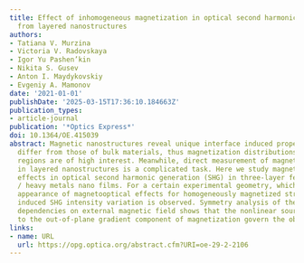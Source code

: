 ```yaml
---
title: Effect of inhomogeneous magnetization in optical second harmonic generation
  from layered nanostructures
authors:
- Tatiana V. Murzina
- Victoria V. Radovskaya
- Igor Yu Pashen’kin
- Nikita S. Gusev
- Anton I. Maydykovskiy
- Evgeniy A. Mamonov
date: '2021-01-01'
publishDate: '2025-03-15T17:36:10.184663Z'
publication_types:
- article-journal
publication: '*Optics Express*'
doi: 10.1364/OE.415039
abstract: Magnetic nanostructures reveal unique interface induced properties that
  differ from those of bulk materials, thus magnetization distributions in interface
  regions are of high interest. Meanwhile, direct measurement of magnetization distribution
  in layered nanostructures is a complicated task. Here we study magnetic field induced
  effects in optical second harmonic generation (SHG) in three-layer ferromagnetic
  / heavy metals nano films. For a certain experimental geometry, which excludes the
  appearance of magnetooptical effects for homogeneously magnetized structures, magnetization
  induced SHG intensity variation is observed. Symmetry analysis of the SHG intensity
  dependencies on external magnetic field shows that the nonlinear source terms proportional
  to the out-of-plane gradient component of magnetization govern the observed effect.
links:
- name: URL
  url: https://opg.optica.org/abstract.cfm?URI=oe-29-2-2106
---
```

